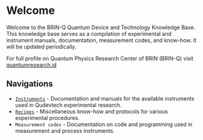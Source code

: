 # Welcome

Welcome to the BRIN-Q Quantum Device and Technology Knowledge Base. This knowledge base serves as a compilation of experimental and instrument manuals, documentation, measurement codes, and know-how. It will be updated periodically.

For full profile on Quantum Physics Research Center of BRIN (BRIN-Q) visit [quantumresearch.id](https://www.quantumresearch.id)

## Navigations
* [`Instruments`](/instruments/pld.md) - Documentation and manuals for the available instruments used in Qudevtech experimental research.
* [`Recipes`](/recipes/substrate_cleaning.md) - Miscellaneous know-how and protocols for various experimental procedures.
* `Measurement codes` - Documentation on code and programming used in measurement and process instruments.

